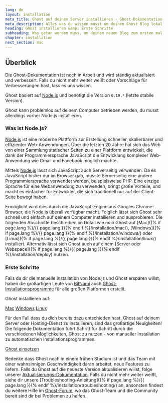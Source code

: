```yaml
---
lang: de
layout: installation
meta_title: Ghost auf deinem Server installieren - Ghost-Dokumentation
meta_description: Alles was du wissen musst um deinen Ghost Blog lokal oder auf deinem Server starten zu können.
heading: Ghost installieren &amp; Erste Schritte
subheading: Was getan werden muss, um deinen neuen Blog zum ersten mal einzurichten.
chapter: installation
next_section: mac
---
```


## Überblick <a id="overview"></a>

Die Ghost-Dokumentation ist noch in Arbeit und wird ständig aktualisiert und verbessert. Falls du nicht mehr weiter weißt oder Vorschläge für Verbesserungen hast, lass es uns wissen.

Ghost basiert auf [Node.js](http://nodejs.org) und benötigt die Version `0.10.*` (letzte stabile Version).

Ghost kann problemlos auf deinem Computer betrieben werden, du musst allerdings vorher Node.js installieren.



### Was ist Node.js?

[Node.js](http://nodejs.org) ist eine moderne Plattform zur Erstellung schneller, skalierbarer und effizienter Web-Anwendungen. Über die letzten 20 Jahre hat sich das Web von einer Sammlung statischer Seiten zu einer Plattform entwickelt, die dank der Programmiersprache JavaScript die Entwicklung komplexer Web-Anwendung wie Gmail und Facebook möglich machte.

Mittels [Node.js](http://nodejs.org) lässt sich JavaScript auch Serverseitig verwenden. Da es JavaScript bisher nur im Browser gab, musste Serverseitig eine andere Programmiersprache verwendet werden, beispielsweise PHP. Eine einzige Sprache für eine Webanwendung zu verwenden, bringt große Vorteile, und macht es einfacher für Entwickler, die sich traditionell nur auf der Client-Seite bewegt haben.

Ermöglicht wird dies durch die JavaScript-Engine aus Googles Chrome-Browser, die [Node.js](http://nodejs.org) überall verfügbar macht. Folglich lässt sich Ghost sehr schnell und einfach auf deinem Computer installieren und ausprobieren. Die folgenden Abschnitte beschreiben im Detail wie man Ghost auf [Mac]({% if page.lang %}/{{ page.lang }}{% endif %}/installation/mac/), [Windows]({% if page.lang %}/{{ page.lang }}{% endif %}/installation/windows/) oder [Linux]({% if page.lang %}/{{ page.lang }}{% endif %}/installation/linux/) installiert. Alternativ lässt sich Ghost auch auf einem [Server oder Webspace]({% if page.lang %}/{{ page.lang }}{% endif %}/installation/deploy) nutzen.



### Erste Schritte

Falls du dir die manuelle Installation von Node.js und Ghost ersparen willst, haben die großartigen Leute von [BitNami](http://bitnami.com/) auch [Ghost-Installationsprogramme](http://bitnami.com/stack/ghost) für alle großen Platformen erstellt.

Ghost installieren auf:

<div class="text-center install-ghost">
    <a href="{% if page.lang %}/{{ page.lang }}{% endif %}/installation/mac/" class="btn btn-success btn-large">Mac</a>
    <a href="{% if page.lang %}/{{ page.lang }}{% endif %}/installation/windows/" class="btn btn-success btn-large">Windows</a>
    <a href="{% if page.lang %}/{{ page.lang }}{% endif %}/installation/linux/" class="btn btn-success btn-large">Linux</a>
</div>

Für den Fall dass du dich bereits dazu entschieden hast, Ghost auf deinem Server oder Hosting-Dienst zu installieren, sind das großartige Neuigkeiten! Die folgende Dokumentation führt Schritt für Schritt durch die verschiedenen Möglichkeiten, Ghost zu nutzen - von manueller Installation zu automatischen Installationsprogrammen.

<div class="text-center install-ghost">
    <a href="{% if page.lang %}/{{ page.lang }}{% endif %}/installation/deploy/" class="btn btn-success btn-large">Ghost einsetzen</a>
</div>

Bedenke dass Ghost noch in einem frühen Stadium ist und das Team mit einer wahnsinnigen Geschwindigkeit daran arbeitet, neue Features zu liefern. Falls du Ghost auf die neueste Version aktualisieren willst, folge unserer [Aktualisierungs-Dokumentation](/installation/upgrading/). Falls du nicht mehr weiter weißt, siehe dir unsere [Troubleshooting-Anleitung]({% if page.lang %}/{{ page.lang }}{% endif %}/installation/troubleshooting/) an, ansonsten findest du weitere Hilfe im [Ghost-Forum](http://ghost.org/forum), wo das Ghost-Team und die Community bereit sind dir bei Problemen zu helfen.
